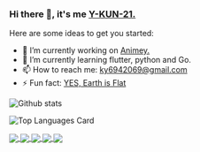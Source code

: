 ### Hi there 👋, it's me [Y-KUN-21.](https://y-kun-21.github.io/)

<!--
**Y-KUN-21/y-kun-21** is a ✨ _special_ ✨ repository because its `README.md` (this file) appears on your GitHub profile.-->

Here are some ideas to get you started:

- 🔭 I’m currently working on [Animey.](https://github.com/Y-KUN-21/animey)
- 🌱 I’m currently learning flutter, python and Go.
- 📫 How to reach me: ky6942069@gmail.com
- ⚡ Fun fact: [YES, Earth is Flat](https://i.kym-cdn.com/photos/images/original/001/383/084/c98.gif)


![Github stats](https://github-readme-stats.vercel.app/api?username=y-kun-21&hide=contribs,prs&theme=material-palenight&show_icons=true&count_private=true)

![Top Languages Card](https://github-readme-stats.vercel.app/api/top-langs/?username=y-kun-21&theme=material-palenight&layout=compact)

<a href="https://github.com/Y-KUN-21/animey">
  <img align="center" src="https://github-readme-stats.vercel.app/api/pin/?username=y-kun-21&repo=animey&theme=material-palenight" />
</a>
<a href="https://github.com/Y-KUN-21/animeflask">
  <img align="center" src="https://github-readme-stats.vercel.app/api/pin/?username=y-kun-21&repo=animeflask&theme=material-palenight" />
</a>
<a href="https://github.com/Y-KUN-21/HireMeApp2">
  <img align="center" src="https://github-readme-stats.vercel.app/api/pin/?username=y-kun-21&repo=HireMeApp2&theme=material-palenight" />
</a>
<a href="https://github.com/Y-KUN-21/Baajaar">
  <img align="center" src="https://github-readme-stats.vercel.app/api/pin/?username=y-kun-21&repo=Baajaar&theme=material-palenight" />
</a>
<a href="https://github.com/Y-KUN-21/golang_scrapper">
  <img align="center" src="https://github-readme-stats.vercel.app/api/pin/?username=y-kun-21&repo=golang_scrapper&theme=material-palenight" />
</a>
